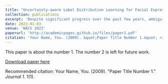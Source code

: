 ```yaml
---
title: "Uncertainty-aware Label Distribution Learning for Facial Expression Recognition"
collection: publications
excerpt: 'Despite significant progress over the past few years, ambiguity is still a key challenge in Facial Expression Recognition (FER). It can lead to noisy and inconsistent annotation, which hinders the performance of deep learning models in real-world scenarios. In this paper, we propose a new uncertainty-aware label distribution learning method to improve the robustness of deep models against uncertainty and ambiguity. We leverage neighborhood information in the valence-arousal space to adaptively construct emotion distributions for training samples. We also consider the uncertainty of provided labels when incorporating them into the label distributions. Our method can be easily integrated into a deep network to obtain more training supervision and improve recognition accuracy. Intensive experiments on several datasets under various noisy and ambiguous settings show that our method achieves competitive results and outperforms recent state-of-the-art approaches.'
date: 2023-01-03
venue: 'WACV 2023'
paperurl: 'http://academicpages.github.io/files/paper1.pdf'
citation: 'Your Name, You. (2009). &quot;Paper Title Number 1.&quot; <i>Journal 1</i>. 1(1).'
---
```

This paper is about the number 1. The number 2 is left for future work.

[Download paper here](http://academicpages.github.io/files/paper1.pdf)

Recommended citation: Your Name, You. (2009). "Paper Title Number 1." <i>Journal 1</i>. 1(1).
